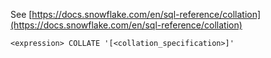 See [https://docs.snowflake.com/en/sql-reference/collation](https://docs.snowflake.com/en/sql-reference/collation)
```
<expression> COLLATE '[<collation_specification>]'
```
